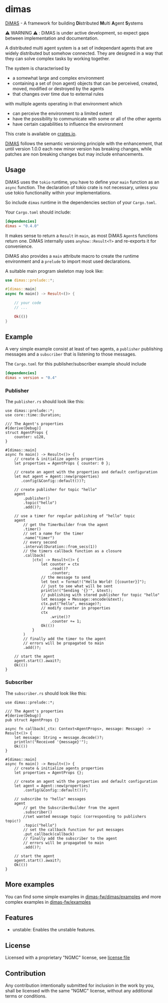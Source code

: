 # dimas

[DiMAS](https://github.com/dimas-fw/dimas/tree/main/dimas) - A framework
for building **Di**stributed **M**ulti **A**gent **S**ystems

⚠️ WARNING ⚠️ : DiMAS is under active development,
so expect gaps between implementation and documentation.

A distributed multi agent system is a set of independant agents
that are widely distributed but somehow connected.
They are designed in a way that they can solve complex tasks by working together.

The system is characterised by

- a somewhat large and complex environment
- containing a set of (non agent) objects that can be perceived, created, moved,
modified or destroyed by the agents
- that changes over time due to external rules

with multiple agents operating in that environment which

- can perceive the environment to a limited extent
- have the possibility to communicate with some or all of the other agents
- have certain capabilities to influence the environment

This crate is available on [crates.io](https://crates.io/crates/dimas).

[DiMAS](https://github.com/dimas-fw/dimas/tree/main/dimas) follows the semantic
versioning principle with the enhancement, that until version 1.0.0
each new minor version has breaking changes, while patches are non breaking
changes but may include enhancements.

## Usage

DiMAS uses the `tokio` runtime, you have to define your `main` function as an
`async` function. The declaration of tokio crate is not necessary, unless you use
tokio functionality within your implementations.

So include `dimas` runtime in the dependencies section of
your `Cargo.toml`.

Your `Cargo.toml` should include:

```toml
[dependencies]
dimas = "0.4.0"
```

It makes sense to return a `Result` in `main`, as most DiMAS `Agent`s functions return one.
DiMAS internally uses `anyhow::Result<T>` and re-exports it for convenience.

DiMAS also provides a `main` attribute macro to create the runtime environment
and a `prelude` to import most used declarations.

A suitable main program skeleton may look like:

```rust
use dimas::prelude::*;

#[dimas::main]
async fn main() -> Result<()> {

    // your code
    // ...

    Ok(())
}
```

## Example

A very simple example consist at least of two agents, a `publisher` publishing messages
and a `subscriber` that is listening to those messages.

The `Cargo.toml` for this publisher/subscriber example should include

```toml
[dependencies]
dimas = version = "0.4"
```

### Publisher

The `publisher.rs` should look like this:

```rust,no_run
use dimas::prelude::*;
use core::time::Duration;

/// The Agent's properties
#[derive(Debug)]
struct AgentProps {
    counter: u128,
}

#[dimas::main]
async fn main() -> Result<()> {
    // create & initialize agents properties
    let properties = AgentProps { counter: 0 };

    // create an agent with the properties and default configuration
    let mut agent = Agent::new(properties)
       .config(&Config::default())?;

    // create publisher for topic "hello"
    agent
        .publisher()
        .topic("hello")
        .add()?;

    // use a timer for regular publishing of "hello" topic
    agent
        // get the TimerBuilder from the agent
        .timer()
        // set a name for the timer
        .name("timer")
        // every second
        .interval(Duration::from_secs(1))
        // the timers callback function as a closure
        .callback(
            |ctx| -> Result<()> {
                let counter = ctx
                    .read()?
                    .counter;
                // the message to send
                let text = format!("Hello World! [{counter}]");
                // just to see what will be sent
                println!("Sending '{}'", &text);
                // publishing with stored publisher for topic "hello"
                let message = Message::encode(&text);
                ctx.put("hello", message)?;
                // modify counter in properties
                ctx
                    .write()?
                    .counter += 1;
                Ok(())
            }
        )
        // finally add the timer to the agent
        // errors will be propagated to main
        .add()?;

    // start the agent
    agent.start().await?;
    Ok(())
}
```

### Subscriber

The `subscriber.rs` should look like this:

```rust,no_run
use dimas::prelude::*;

/// The Agent's properties
#[derive(Debug)]
pub struct AgentProps {}

async fn callback(_ctx: Context<AgentProps>, message: Message) -> Result<()> {
    let message: String = message.decode()?;
    println!("Received '{message}'");
    Ok(())
}

#[dimas::main]
async fn main() -> Result<()> {
    // create & initialize agents properties
    let properties = AgentProps {};

    // create an agent with the properties and default configuration
    let agent = Agent::new(properties)
        .config(&Config::default())?;

    // subscribe to "hello" messages
    agent
        // get the SubscriberBuilder from the agent
        .subscriber()
        //set wanted message topic (corresponding to publishers topic!)
        .topic("hello")
        // set the callback function for put messages
        .put_callback(callback)
        // finally add the subscriber to the agent
        // errors will be propagated to main
        .add()?;

    // start the agent
    agent.start().await?;
    Ok(())
}
```

## More examples

You can find some simple examples in [dimas-fw/dimas/examples](https://github.com/dimas-fw/dimas/blob/main/examples/README.md)
and more complex examples in [dimas-fw/examples](https://github.com/dimas-fw/examples/blob/main/README.md)

## Features

- unstable: Enables the unstable features.

## License

Licensed with a proprietary "NGMC" license, see [license file](https://github.com/dimas-fw/dimas/blob/main/LICENSE)

## Contribution

Any contribution intentionally submitted for inclusion in the work by you,
shall be licensed with the same "NGMC" license, without any additional terms or conditions.
